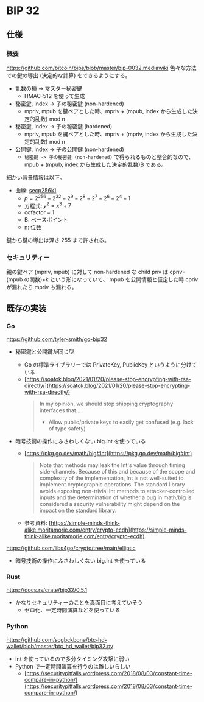# BIP 32

## 仕様
### 概要
https://github.com/bitcoin/bips/blob/master/bip-0032.mediawiki
色々な方法での鍵の導出 (決定的な計算) をできるようにする。
- 乱数の種 -> マスター秘密鍵
  - HMAC-512 を使って生成
- 秘密鍵, index -> 子の秘密鍵 (non-hardened)
  - mpriv, mpub を鍵ペアとした時、mpriv + (mpub, index から生成した決定的乱数) mod n
- 秘密鍵, index -> 子の秘密鍵 (hardened)
  - mpriv, mpub を鍵ペアとした時、mpriv + (mpriv, index から生成した決定的乱数) mod n
- 公開鍵, index -> 子の公開鍵 (non-hardened)
  - `秘密鍵 -> 子の秘密鍵 (non-hardened)` で得られるものと整合的なので、mpub + (mpub, index から生成した決定的乱数)B である。

細かい背景情報は以下。
- 曲線: [secp256k1](https://www.secg.org/sec2-v2.pdf)
  - $p = 2^{256} - 2^{32} - 2^9 - 2^8 - 2^7 - 2^6 - 2^4 - 1$
  - 方程式: $y^2 = x^3+7$
  - cofactor = 1
  - B: ベースポイント
  - n: 位数

鍵から鍵の導出は深さ 255 まで許される。

### セキュリティー
親の鍵ペア (mpriv, mpub) に対して non-hardened な child priv は cpriv=(mpub の関数)+k という形になっていて、 mpub を公開情報と仮定した時 cpriv が漏れたら mpriv も漏れる。

## 既存の実装
### Go
https://github.com/tyler-smith/go-bip32
- 秘密鍵と公開鍵が同じ型
  - Go の標準ライブラリーでは PrivateKey, PublicKey というように分けている
  - [https://soatok.blog/2021/01/20/please-stop-encrypting-with-rsa-directly/](https://soatok.blog/2021/01/20/please-stop-encrypting-with-rsa-directly/)
    > In my opinion, we should stop shipping cryptography interfaces that…
    > - Allow public/private keys to easily get confused (e.g. lack of type safety)

- 暗号技術の操作にふさわしくない big.Int を使っている
  - [https://pkg.go.dev/math/big#Int](https://pkg.go.dev/math/big#Int)
    > Note that methods may leak the Int's value through timing side-channels. Because of this and because of the scope and complexity of the implementation, Int is not well-suited to implement cryptographic operations. The standard library avoids exposing non-trivial Int methods to attacker-controlled inputs and the determination of whether a bug in math/big is considered a security vulnerability might depend on the impact on the standard library.
  - 参考資料: [https://simple-minds-think-alike.moritamorie.com/entry/crypto-ecdh](https://simple-minds-think-alike.moritamorie.com/entry/crypto-ecdh)

https://github.com/libs4go/crypto/tree/main/elliptic
- 暗号技術の操作にふさわしくない big.Int を使っている

### Rust
https://docs.rs/crate/bip32/0.5.1
- かなりセキュリティーのことを真面目に考えていそう
  - ゼロ化、一定時間演算などを使っている

### Python
https://github.com/scgbckbone/btc-hd-wallet/blob/master/btc_hd_wallet/bip32.py
- int を使っているので多分タイミング攻撃に弱い
- Python で一定時間演算を行うのは難しいらしい
  - [https://securitypitfalls.wordpress.com/2018/08/03/constant-time-compare-in-python/](https://securitypitfalls.wordpress.com/2018/08/03/constant-time-compare-in-python/)
